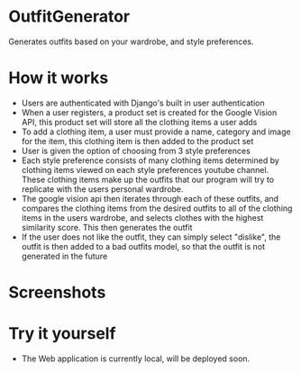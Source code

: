 # OutfitGenerator
Generates outfits based on your wardrobe, and style preferences.

# How it works
<ul>
  <li> Users are authenticated with Django's built in user authentication </li>
  <li> When a user registers, a product set is created for the Google Vision API, this product set will store all the clothing items a user adds </li>
  <li> To add a clothing item, a user must provide a name, category and image for the item, this clothing item is then added to the product set </li>
  <li> User is given the option of choosing from 3 style preferences </li>
  <li> Each style preference consists of many clothing items determined by clothing items viewed on each style preferences youtube channel. These clothing items make up the outfits that our program will try to replicate with the users personal wardrobe. </li>
  <li> The google vision api then iterates through each of these outfits, and compares the clothing items from the desired outfits to all of the clothing items in the users wardrobe, and selects clothes with the highest similarity score. This then generates the outfit </li>
  <lI> If the user does not like the outfit, they can simply select "dislike", the outfit is then added to a bad outfits model, so that the outfit is not generated in the future </li>
</ul>


# Screenshots

# Try it yourself
- The Web application is currently local, will be deployed soon.
